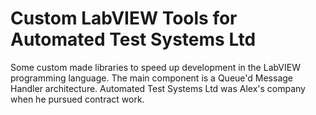 # Custom LabVIEW Tools for Automated Test Systems Ltd
 Some custom made libraries to speed up development in the LabVIEW programming language. The main component is a Queue'd Message Handler architecture. Automated Test Systems Ltd was Alex's company when he pursued contract work.
